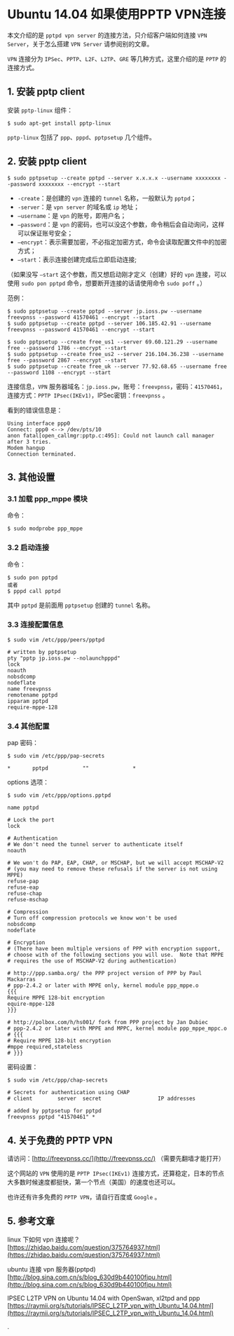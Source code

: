 
Ubuntu 14.04 如果使用PPTP VPN连接
=====================================

本文介绍的是 `pptpd vpn server` 的连接方法，只介绍客户端如何连接 `VPN Server`，关于怎么搭建 `VPN Server` 请参阅别的文章。

`VPN` 连接分为 `IPSec`、`PPTP`、`L2F`、`L2TP`、`GRE` 等几种方式，这里介绍的是 `PPTP` 的连接方式。

## 1. 安装 pptp client ##

安装 `pptp-linux` 组件：

```shell
$ sudo apt-get install pptp-linux
```

`pptp-linux` 包括了 `ppp`、`pppd`、`pptpsetup` 几个组件。

## 2. 安装 pptp client ##

```shell
$ sudo pptpsetup --create pptpd --server x.x.x.x --username xxxxxxxx --password xxxxxxxx --encrypt --start
```

* `-create`：是创建的 `vpn` 连接的 `tunnel` 名称，一般默认为 `pptpd`；
* `-server`：是 `vpn server` 的域名或 `ip` 地址；
* `–username`：是 `vpn` 的账号，即用户名；
* `–password`：是 `vpn` 的密码，也可以没这个参数，命令稍后会自动询问，这样可以保证账号安全；
* `–encrypt`：表示需要加密，不必指定加密方式，命令会读取配置文件中的加密方式；
* `–start`：表示连接创建完成后立即启动连接;

（如果没写 `–start` 这个参数，而又想启动刚才定义（创建）好的 `vpn` 连接，可以使用 `sudo pon pptpd` 命令，想要断开连接的话请使用命令 `sudo poff` 。）

范例：

```shell
$ sudo pptpsetup --create pptpd --server jp.ioss.pw --username freevpnss --password 41570461 --encrypt --start
$ sudo pptpsetup --create pptpd --server 106.185.42.91 --username freevpnss --password 41570461 --encrypt --start

$ sudo pptpsetup --create free_us1 --server 69.60.121.29 --username free --password 1786 --encrypt --start
$ sudo pptpsetup --create free_us2 --server 216.104.36.238 --username free --password 2867 --encrypt --start
$ sudo pptpsetup --create free_uk --server 77.92.68.65 --username free --password 1108 --encrypt --start
```

连接信息，`VPN` 服务器域名：`jp.ioss.pw`，账号：`freevpnss`，密码：`41570461`，连接方式：`PPTP IPsec(IKEv1)`，IPSec密钥：`freevpnss` 。

看到的错误信息是：

```shell
Using interface ppp0
Connect: ppp0 <--> /dev/pts/10
anon fatal[open_callmgr:pptp.c:495]: Could not launch call manager after 3 tries.
Modem hangup
Connection terminated.

```

## 3. 其他设置 ##

### 3.1 加载 ppp_mppe 模块 ###

命令：

```shell
$ sudo modprobe ppp_mppe
```

### 3.2 启动连接 ###

命令：

```shell
$ sudo pon pptpd
或者
$ pppd call pptpd
```

其中 `pptpd` 是前面用 `pptpsetup` 创建的 `tunnel` 名称。

### 3.3 连接配置信息 ###

```shell
$ sudo vim /etc/ppp/peers/pptpd

# written by pptpsetup
pty "pptp jp.ioss.pw --nolaunchpppd"
lock
noauth
nobsdcomp
nodeflate
name freevpnss
remotename pptpd
ipparam pptpd
require-mppe-128
```

### 3.4 其他配置 ###

pap 密码：

```shell
$ sudo vim /etc/ppp/pap-secrets

*       pptpd           ""              *
```

options 选项：

```shell
$ sudo vim /etc/ppp/options.pptpd

name pptpd

# Lock the port
lock

# Authentication
# We don't need the tunnel server to authenticate itself
noauth

# We won't do PAP, EAP, CHAP, or MSCHAP, but we will accept MSCHAP-V2
# (you may need to remove these refusals if the server is not using MPPE)
refuse-pap
refuse-eap
refuse-chap
refuse-mschap

# Compression
# Turn off compression protocols we know won't be used
nobsdcomp
nodeflate

# Encryption
# (There have been multiple versions of PPP with encryption support,
# choose with of the following sections you will use.  Note that MPPE
# requires the use of MSCHAP-V2 during authentication)

# http://ppp.samba.org/ the PPP project version of PPP by Paul Mackarras
# ppp-2.4.2 or later with MPPE only, kernel module ppp_mppe.o
{{{
Require MPPE 128-bit encryption
equire-mppe-128
}}}

# http://polbox.com/h/hs001/ fork from PPP project by Jan Dubiec
# ppp-2.4.2 or later with MPPE and MPPC, kernel module ppp_mppe_mppc.o
# {{{
# Require MPPE 128-bit encryption
#mppe required,stateless
# }}}
```

密码设置：

```shell
$ sudo vim /etc/ppp/chap-secrets

# Secrets for authentication using CHAP
# client        server  secret                  IP addresses

# added by pptpsetup for pptpd
freevpnss pptpd "41570461" *
```

## 4. 关于免费的 PPTP VPN ##

请访问：[http://freevpnss.cc/](http://freevpnss.cc/) （需要先翻墙才能打开）

这个网站的 `VPN` 使用的是 `PPTP IPsec(IKEv1)` 连接方式，还算稳定，日本的节点大多数时候速度都挺快，第一个节点（美国）的速度也还可以。

也许还有许多免费的 `PPTP VPN`，请自行百度或 `Google` 。

## 5. 参考文章 ##

linux 下如何 vpn 连接呢？<br/>
[https://zhidao.baidu.com/question/375764937.html](https://zhidao.baidu.com/question/375764937.html)

ubuntu 连接 vpn 服务器(pptpd)<br/>
[http://blog.sina.com.cn/s/blog_630d9b440100fjpu.html](http://blog.sina.com.cn/s/blog_630d9b440100fjpu.html)

IPSEC L2TP VPN on Ubuntu 14.04 with OpenSwan, xl2tpd and ppp<br/>
[https://raymii.org/s/tutorials/IPSEC_L2TP_vpn_with_Ubuntu_14.04.html](https://raymii.org/s/tutorials/IPSEC_L2TP_vpn_with_Ubuntu_14.04.html)

.
